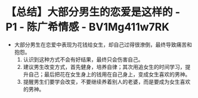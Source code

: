 # 【总结】大部分男生的恋爱是这样的 - P1 - 陈广希情感 - BV1Mg411w7RK

-   大部分男生在恋爱中表现为花钱给女生，却自己过得很潦倒，最终导致痛苦和抱怨。
    1.  认识到这种方式不会有好结果，最终只会伤害自己。
    2.  建议男生改变方式，首先健身，培养自律；其次用追女生的时间学习，提升自己；最后把花在女生身上的钱用在自己身上，变成女生喜欢的男神。
    3.  提醒男生们要学会改变，不要继续养着别人的老婆，而是要成为女生喜欢的男神。